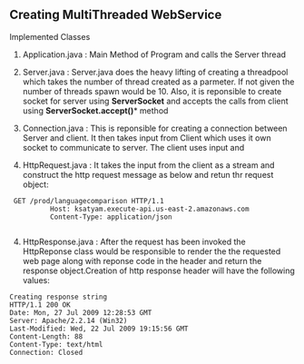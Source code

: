 ## Creating MultiThreaded WebService

Implemented Classes

1) Application.java : Main Method of Program and calls the Server thread

2) Server.java : Server.java does the heavy lifting of  creating a threadpool which takes the number of thread created as a parmeter. If not given the number of threads spawn would be 10. Also, it is reponsible to create socket for server  using **ServerSocket** and accepts the calls from client using **ServerSocket.accept()*** method

3) Connection.java : This is reponsible for creating a connection between Server and client. It then takes input from Client which uses it own socket to communicate to server. The client uses input and  

3) HttpRequest.java : It takes the input from the client as a stream and construct the http request message as below and retun thr request object:
 ```
  GET /prod/languagecomparison HTTP/1.1
		   Host: ksatyam.execute-api.us-east-2.amazonaws.com
		   Content-Type: application/json
		   
```
4) HttpResponse.java : After the request has been invoked the HttpReponse class would be responsible to render the the requested web page along with reponse code in the header and return the response object.Creation of http response header will have the following values:

```
Creating response string
HTTP/1.1 200 OK
Date: Mon, 27 Jul 2009 12:28:53 GMT
Server: Apache/2.2.14 (Win32)
Last-Modified: Wed, 22 Jul 2009 19:15:56 GMT
Content-Length: 88
Content-Type: text/html
Connection: Closed
```


